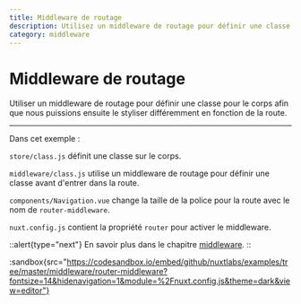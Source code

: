 ```yaml
---
title: Middleware de routage
description: Utilisez un middleware de routage pour définir une classe pour le corps afin que nous puissions ensuite le styliser différemment en fonction de la route.
category: middleware
---
```

# Middleware de routage

Utiliser un middleware de routage pour définir une classe pour le corps afin que nous puissions ensuite le styliser différemment en fonction de la route.

---

Dans cet exemple :

`store/class.js` définit une classe sur le corps.

`middleware/class.js` utilise un middleware de routage pour définir une classe avant d'entrer dans la route.

`components/Navigation.vue` change la taille de la police pour la route avec le nom de `router-middleware`.

`nuxt.config.js` contient la propriété `router` pour activer le middleware.

::alert{type="next"}
En savoir plus dans le chapitre [middleware](/docs/directory-structure/middleware#router-middleware).
::

:sandbox{src="https://codesandbox.io/embed/github/nuxtlabs/examples/tree/master/middleware/router-middleware?fontsize=14&hidenavigation=1&module=%2Fnuxt.config.js&theme=dark&view=editor"}
